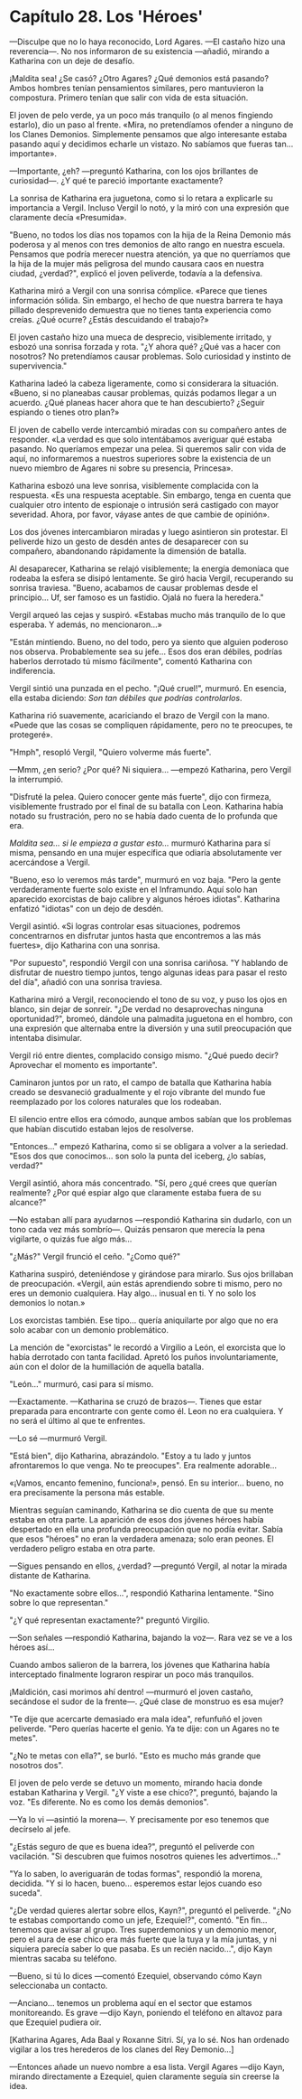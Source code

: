 
# Capítulo 28. Los 'Héroes'


—Disculpe que no lo haya reconocido, Lord Agares. —El castaño hizo una reverencia—. No nos informaron de su existencia —añadió, mirando a Katharina con un deje de desafío.

¡Maldita sea! ¿Se casó? ¿Otro Agares? ¿Qué demonios está pasando? Ambos hombres tenían pensamientos similares, pero mantuvieron la compostura. Primero tenían que salir con vida de esta situación.

El joven de pelo verde, ya un poco más tranquilo (o al menos fingiendo estarlo), dio un paso al frente. «Mira, no pretendíamos ofender a ninguno de los Clanes Demonios. Simplemente pensamos que algo interesante estaba pasando aquí y decidimos echarle un vistazo. No sabíamos que fueras tan... importante».

—Importante, ¿eh? —preguntó Katharina, con los ojos brillantes de curiosidad—. ¿Y qué te pareció importante exactamente?

La sonrisa de Katharina era juguetona, como si lo retara a explicarle su importancia a Vergil. Incluso Vergil lo notó, y la miró con una expresión que claramente decía «Presumida».

"Bueno, no todos los días nos topamos con la hija de la Reina Demonio más poderosa y al menos con tres demonios de alto rango en nuestra escuela. Pensamos que podría merecer nuestra atención, ya que no querríamos que la hija de la mujer más peligrosa del mundo causara caos en nuestra ciudad, ¿verdad?", explicó el joven peliverde, todavía a la defensiva.

Katharina miró a Vergil con una sonrisa cómplice. «Parece que tienes información sólida. Sin embargo, el hecho de que nuestra barrera te haya pillado desprevenido demuestra que no tienes tanta experiencia como creías. ¿Qué ocurre? ¿Estás descuidando el trabajo?»

El joven castaño hizo una mueca de desprecio, visiblemente irritado, y esbozó una sonrisa forzada y rota. "¿Y ahora qué? ¿Qué vas a hacer con nosotros? No pretendíamos causar problemas. Solo curiosidad y instinto de supervivencia."

Katharina ladeó la cabeza ligeramente, como si considerara la situación. «Bueno, si no planeabas causar problemas, quizás podamos llegar a un acuerdo. ¿Qué planeas hacer ahora que te han descubierto? ¿Seguir espiando o tienes otro plan?»

El joven de cabello verde intercambió miradas con su compañero antes de responder. «La verdad es que solo intentábamos averiguar qué estaba pasando. No queríamos empezar una pelea. Si queremos salir con vida de aquí, no informaremos a nuestros superiores sobre la existencia de un nuevo miembro de Agares ni sobre su presencia, Princesa».

Katharina esbozó una leve sonrisa, visiblemente complacida con la respuesta. «Es una respuesta aceptable. Sin embargo, tenga en cuenta que cualquier otro intento de espionaje o intrusión será castigado con mayor severidad. Ahora, por favor, váyase antes de que cambie de opinión».

Los dos jóvenes intercambiaron miradas y luego asintieron sin protestar. El peliverde hizo un gesto de desdén antes de desaparecer con su compañero, abandonando rápidamente la dimensión de batalla.

Al desaparecer, Katharina se relajó visiblemente; la energía demoníaca que rodeaba la esfera se disipó lentamente. Se giró hacia Vergil, recuperando su sonrisa traviesa. "Bueno, acabamos de causar problemas desde el principio... Uf, ser famoso es un fastidio. Ojalá no fuera la heredera."

Vergil arqueó las cejas y suspiró. «Estabas mucho más tranquilo de lo que esperaba. Y además, no mencionaron...»

"Están mintiendo. Bueno, no del todo, pero ya siento que alguien poderoso nos observa. Probablemente sea su jefe... Esos dos eran débiles, podrías haberlos derrotado tú mismo fácilmente", comentó Katharina con indiferencia.

Vergil sintió una punzada en el pecho. "¡Qué cruel!", murmuró. En esencia, ella estaba diciendo: *Son tan débiles que podrías controlarlos*.

Katharina rió suavemente, acariciando el brazo de Vergil con la mano. «Puede que las cosas se compliquen rápidamente, pero no te preocupes, te protegeré».

"Hmph", resopló Vergil, "Quiero volverme más fuerte".

—Mmm, ¿en serio? ¿Por qué? Ni siquiera… —empezó Katharina, pero Vergil la interrumpió.

"Disfruté la pelea. Quiero conocer gente más fuerte", dijo con firmeza, visiblemente frustrado por el final de su batalla con Leon. Katharina había notado su frustración, pero no se había dado cuenta de lo profunda que era.

*Maldita sea... si le empieza a gustar esto...* murmuró Katharina para sí misma, pensando en una mujer específica que odiaría absolutamente ver acercándose a Vergil.

"Bueno, eso lo veremos más tarde", murmuró en voz baja. "Pero la gente verdaderamente fuerte solo existe en el Inframundo. Aquí solo han aparecido exorcistas de bajo calibre y algunos héroes idiotas". Katharina enfatizó "idiotas" con un dejo de desdén.

Vergil asintió. «Si logras controlar esas situaciones, podremos concentrarnos en disfrutar juntos hasta que encontremos a las más fuertes», dijo Katharina con una sonrisa.

"Por supuesto", respondió Vergil con una sonrisa cariñosa. "Y hablando de disfrutar de nuestro tiempo juntos, tengo algunas ideas para pasar el resto del día", añadió con una sonrisa traviesa.

Katharina miró a Vergil, reconociendo el tono de su voz, y puso los ojos en blanco, sin dejar de sonreír. "¿De verdad no desaprovechas ninguna oportunidad?", bromeó, dándole una palmadita juguetona en el hombro, con una expresión que alternaba entre la diversión y una sutil preocupación que intentaba disimular.

Vergil rió entre dientes, complacido consigo mismo. "¿Qué puedo decir? Aprovechar el momento es importante".

Caminaron juntos por un rato, el campo de batalla que Katharina había creado se desvaneció gradualmente y el rojo vibrante del mundo fue reemplazado por los colores naturales que los rodeaban.

El silencio entre ellos era cómodo, aunque ambos sabían que los problemas que habían discutido estaban lejos de resolverse.

"Entonces..." empezó Katharina, como si se obligara a volver a la seriedad. "Esos dos que conocimos... son solo la punta del iceberg, ¿lo sabías, verdad?"

Vergil asintió, ahora más concentrado. "Sí, pero ¿qué crees que querían realmente? ¿Por qué espiar algo que claramente estaba fuera de su alcance?"

—No estaban allí para ayudarnos —respondió Katharina sin dudarlo, con un tono cada vez más sombrío—. Quizás pensaron que merecía la pena vigilarte, o quizás fue algo más...

"¿Más?" Vergil frunció el ceño. "¿Como qué?"

Katharina suspiró, deteniéndose y girándose para mirarlo. Sus ojos brillaban de preocupación. «Vergil, aún estás aprendiendo sobre ti mismo, pero no eres un demonio cualquiera. Hay algo... inusual en ti. Y no solo los demonios lo notan.»

Los exorcistas también. Ese tipo... quería aniquilarte por algo que no era solo acabar con un demonio problemático.

La mención de "exorcistas" le recordó a Virgilio a León, el exorcista que lo había derrotado con tanta facilidad. Apretó los puños involuntariamente, aún con el dolor de la humillación de aquella batalla.

"León..." murmuró, casi para sí mismo.

—Exactamente. —Katharina se cruzó de brazos—. Tienes que estar preparada para encontrarte con gente como él. Leon no era cualquiera. Y no será el último al que te enfrentes.

—Lo sé —murmuró Vergil.

"Está bien", dijo Katharina, abrazándolo. "Estoy a tu lado y juntos afrontaremos lo que venga. No te preocupes". Era realmente adorable...

«¡Vamos, encanto femenino, funciona!», pensó. En su interior... bueno, no era precisamente la persona más estable.

Mientras seguían caminando, Katharina se dio cuenta de que su mente estaba en otra parte. La aparición de esos dos jóvenes héroes había despertado en ella una profunda preocupación que no podía evitar. Sabía que esos "héroes" no eran la verdadera amenaza; solo eran peones. El verdadero peligro estaba en otra parte.

—Sigues pensando en ellos, ¿verdad? —preguntó Vergil, al notar la mirada distante de Katharina.

"No exactamente sobre ellos...", respondió Katharina lentamente. "Sino sobre lo que representan."

"¿Y qué representan exactamente?" preguntó Virgilio.

—Son señales —respondió Katharina, bajando la voz—. Rara vez se ve a los héroes así...

Cuando ambos salieron de la barrera, los jóvenes que Katharina había interceptado finalmente lograron respirar un poco más tranquilos.

¡Maldición, casi morimos ahí dentro! —murmuró el joven castaño, secándose el sudor de la frente—. ¿Qué clase de monstruo es esa mujer?

"Te dije que acercarte demasiado era mala idea", refunfuñó el joven peliverde. "Pero querías hacerte el genio. Ya te dije: con un Agares no te metes".

"¿No te metas con ella?", se burló. "Esto es mucho más grande que nosotros dos".

El joven de pelo verde se detuvo un momento, mirando hacia donde estaban Katharina y Vergil. "¿Y viste a ese chico?", preguntó, bajando la voz. "Es diferente. No es como los demás demonios".

—Ya lo vi —asintió la morena—. Y precisamente por eso tenemos que decírselo al jefe.

"¿Estás seguro de que es buena idea?", preguntó el peliverde con vacilación. "Si descubren que fuimos nosotros quienes les advertimos..."

"Ya lo saben, lo averiguarán de todas formas", respondió la morena, decidida. "Y si lo hacen, bueno... esperemos estar lejos cuando eso suceda".

"¿De verdad quieres alertar sobre ellos, Kayn?", preguntó el peliverde. "¿No te estabas comportando como un jefe, Ezequiel?", comentó. "En fin... tenemos que avisar al grupo. Tres superdemonios y un demonio menor, pero el aura de ese chico era más fuerte que la tuya y la mía juntas, y ni siquiera parecía saber lo que pasaba. Es un recién nacido...", dijo Kayn mientras sacaba su teléfono.

—Bueno, si tú lo dices —comentó Ezequiel, observando cómo Kayn seleccionaba un contacto.

—Anciano... tenemos un problema aquí en el sector que estamos monitoreando. Es grave —dijo Kayn, poniendo el teléfono en altavoz para que Ezequiel pudiera oír.

[Katharina Agares, Ada Baal y Roxanne Sitri. Sí, ya lo sé. Nos han ordenado vigilar a los tres herederos de los clanes del Rey Demonio...]

—Entonces añade un nuevo nombre a esa lista. Vergil Agares —dijo Kayn, mirando directamente a Ezequiel, quien claramente seguía sin creerse la idea.